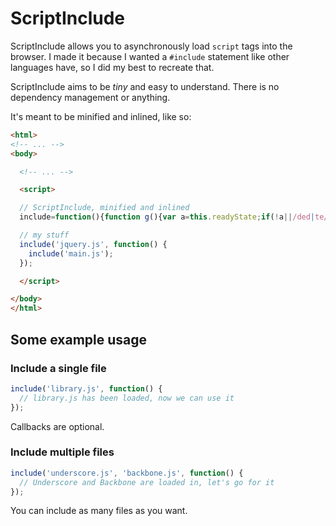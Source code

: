 ScriptInclude
=============

ScriptInclude allows you to asynchronously load `script` tags into the browser. I made it because I wanted a `#include` statement like other languages have, so I did my best to recreate that.

ScriptInclude aims to be _tiny_ and easy to understand. There is no dependency management or anything.

It's meant to be minified and inlined, like so:

```html
<html>
<!-- ... -->
<body>

  <!-- ... -->

  <script>

  // ScriptInclude, minified and inlined
  include=function(){function g(){var a=this.readyState;if(!a||/ded|te/.test(a))b--,!b&&e&&f()}var a=arguments,c=document,b=a.length,f=a[b-1],e=f.call;e&&b--;for(var d=0;d<b;d++)a=c.createElement("script"),a.src=arguments[d],a.onload=a.onerror=a.onreadystatechange=g,(c.head||c.getElementsByTagName("head")[0]).appendChild(a)};

  // my stuff
  include('jquery.js', function() {
    include('main.js');
  });

  </script>

</body>
</html>
```

Some example usage
------------------

### Include a single file ###

```javascript
include('library.js', function() {
  // library.js has been loaded, now we can use it
});
```

Callbacks are optional.

### Include multiple files ###

```javascript
include('underscore.js', 'backbone.js', function() {
  // Underscore and Backbone are loaded in, let's go for it
});
```

You can include as many files as you want.
